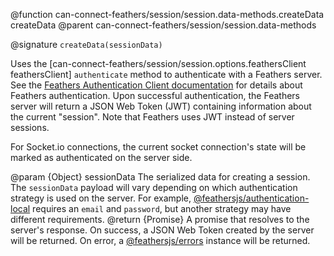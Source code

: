 @function can-connect-feathers/session/session.data-methods.createData createData
@parent can-connect-feathers/session/session.data-methods

@signature `createData(sessionData)`

Uses the [can-connect-feathers/session/session.options.feathersClient feathersClient] `authenticate` method to authenticate with a Feathers server.  See the [Feathers Authentication Client documentation](https://docs.feathersjs.com/api/authentication/client.html#configuration) for details about Feathers authentication.  Upon successful authentication, the Feathers server will return a JSON Web Token (JWT) containing information about the current "session".  Note that Feathers uses JWT instead of server sessions.

For Socket.io connections, the current socket connection's state will be marked as authenticated on the server side.

@param {Object} sessionData The serialized data for creating a session.  The `sessionData` payload will vary depending on which authentication strategy is used on the server.  For example, [@feathersjs/authentication-local](https://docs.feathersjs.com/api/authentication/local.html#configuration) requires an `email` and `password`, but another strategy may have different requirements.
@return {Promise<Object>} A promise that resolves to the server's response.  On success, a JSON Web Token created by the server will be returned.  On error, a [@feathersjs/errors](https://docs.feathersjs.com/api/errors.html#examples) instance will be returned.
